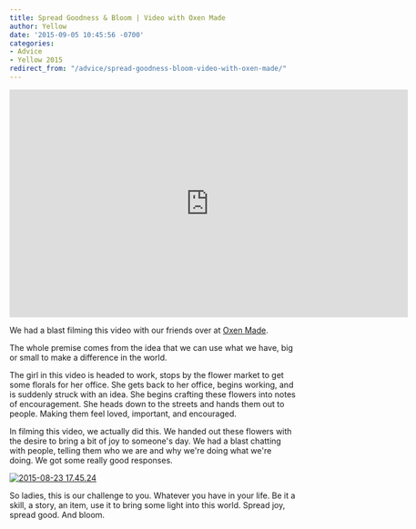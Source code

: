 ```yaml
---
title: Spread Goodness & Bloom | Video with Oxen Made
author: Yellow
date: '2015-09-05 10:45:56 -0700'
categories:
- Advice
- Yellow 2015
redirect_from: "/advice/spread-goodness-bloom-video-with-oxen-made/"
---
```


<iframe src="https://player.vimeo.com/video/137563377" width="700" height="401" frameborder="0" allowfullscreen="allowfullscreen"></iframe>

We had a blast filming this video with our friends over at [Oxen Made](http://oxenmade.com/).

The whole premise comes from the idea that we can use what we have, big or small to make a difference in the world.

The girl in this video is headed to work, stops by the flower market to get some florals for her office. She gets back to her office, begins working, and is suddenly struck with an idea. She begins crafting these flowers into notes of encouragement. She heads down to the streets and hands them out to people. Making them feel loved, important, and encouraged.

In filming this video, we actually did this. We handed out these flowers with the desire to bring a bit of joy to someone's day. We had a blast chatting with people, telling them who we are and why we're doing what we're doing. We got some really good responses.

[![2015-08-23 17.45.24](https://yellow-blog-images.imgix.net/2015/09/2015-08-23-17.45.24.jpg)](https://yellow-blog-images.imgix.net/2015/09/2015-08-23-17.45.24.jpg)

So ladies, this is our challenge to you. Whatever you have in your life. Be it a skill, a story, an item, use it to bring some light into this world. Spread joy, spread good. And bloom.
